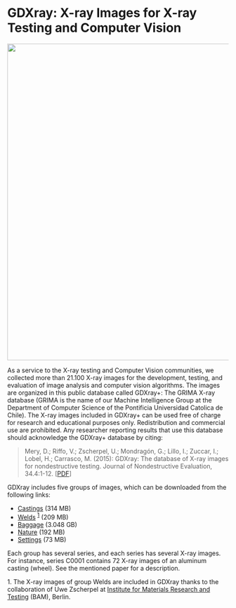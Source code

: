 # GDXray: X-ray Images for X-ray Testing and Computer Vision

<img src="https://domingomery.ing.puc.cl/wp-content/uploads/2020/03/Screen-Shot-2020-03-09-at-3.20.43-pm-768x627.png" style="width: 720px">

As a service to the X-ray testing and Computer Vision communities, we collected more than 21.100 X-ray images for the development, testing, and evaluation of image analysis and computer vision algorithms. The images are organized in this public database called GDXray+: The GRIMA X-ray database (GRIMA is the name of our Machine Intelligence Group at the Department of Computer Science of the Pontificia Universidad Catolica de Chile). The X-ray images included in GDXray+ can be used free of charge for research and educational purposes only. Redistribution and commercial use are prohibited. Any researcher reporting results that use this database should acknowledge the GDXray+ database by citing:

> Mery, D.; Riffo, V.; Zscherpel, U.; Mondragón, G.; Lillo, I.; Zuccar, I.; Lobel, H.; Carrasco, M. (2015): GDXray: The database of X-ray images for nondestructive testing. Journal of Nondestructive Evaluation, 34.4:1-12. [[PDF](https://github.com/computervision-xray-testing/GDXray/blob/main/2015-GDXray-Paper.pdf)]

GDXray includes five groups of images, which can be downloaded from the following links:

- [Castings](https://www.dropbox.com/scl/fi/5e7m31ri5grvnl7kxt8mx/Castings.zip?rlkey=zetfg5g337d2ip265a16rcviw&st=gjub7hr3) (314 MB)
- [Welds](https://www.dropbox.com/scl/fi/im896nbhllnbnol585fsq/Welds.zip?rlkey=u584im2jtrdxzmhrg2lcqtavv&st=sswtvnmd&dl=0) <sup>[1](#footnote-1)</sup> (209 MB) 
- [Baggage](https://www.dropbox.com/scl/fi/fbnyz4h9892vh50qwelxl/Baggages.zip?rlkey=8pd4zrgimqq4tr0xcykjq17gw&st=epk8s4jw) (3.048 GB)
- [Nature](https://www.dropbox.com/scl/fi/pq0dxrqd2mfya5kgtmprc/Nature.zip?rlkey=yazz50er58956qeqz2n6dzpxa&st=ozwma2c3) (192 MB)
- [Settings](https://www.dropbox.com/scl/fi/h7as47nhbsqus485y44k8/Settings.zip?rlkey=bvuv205nydlt32gwz7k6oatv0&st=dsrxfi82) (73 MB)

Each group has several series, and each series has several X-ray images. For instance, series C0001 contains 72 X-ray images of an aluminum casting (wheel). See the mentioned paper for a description.

<a name="footnote-1">1</a>. The X-ray images of group Welds are included in GDXray thanks to the collaboration of Uwe Zscherpel at [Institute for Materials Research and Testing](https://www.bam.de/Navigation/EN/Home/home.html) (BAM), Berlin.
